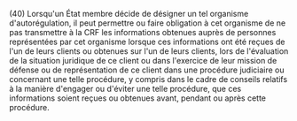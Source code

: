 (40) Lorsqu'un État membre décide de désigner un tel organisme d'autorégulation, il peut permettre ou faire obligation à cet organisme de ne pas transmettre à la CRF les informations obtenues auprès de personnes représentées par cet organisme lorsque ces informations ont été reçues de l'un de leurs clients ou obtenues sur l'un de leurs clients, lors de l'évaluation de la situation juridique de ce client ou dans l'exercice de leur mission de défense ou de représentation de ce client dans une procédure judiciaire ou concernant une telle procédure, y compris dans le cadre de conseils relatifs à la manière d'engager ou d'éviter une telle procédure, que ces informations soient reçues ou obtenues avant, pendant ou après cette procédure.